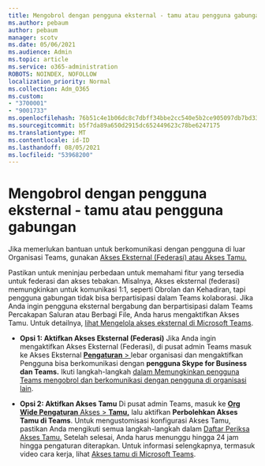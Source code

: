 ```yaml
---
title: Mengobrol dengan pengguna eksternal - tamu atau pengguna gabungan
ms.author: pebaum
author: pebaum
manager: scotv
ms.date: 05/06/2021
ms.audience: Admin
ms.topic: article
ms.service: o365-administration
ROBOTS: NOINDEX, NOFOLLOW
localization_priority: Normal
ms.collection: Adm_O365
ms.custom:
- "3700001"
- "9001733"
ms.openlocfilehash: 76b51c4e1b06dc8c7dbff34bbe2cc540e5b2ce905097db7bd33ff2884d8a5469
ms.sourcegitcommit: b5f7da89a650d2915dc652449623c78be6247175
ms.translationtype: MT
ms.contentlocale: id-ID
ms.lasthandoff: 08/05/2021
ms.locfileid: "53968200"
---
```

# <a name="chat-with-external-users---guests-or-federated-users"></a>Mengobrol dengan pengguna eksternal - tamu atau pengguna gabungan

Jika memerlukan bantuan untuk berkomunikasi dengan pengguna di luar Organisasi Teams, gunakan [Akses Eksternal (Federasi) atau Akses Tamu.](/microsoftteams/manage-external-access#external-access-vs-guest-access)

Pastikan untuk meninjau perbedaan untuk memahami fitur yang tersedia untuk federasi dan akses tebakan. Misalnya, Akses eksternal (federasi) memungkinkan untuk komunikasi 1:1, seperti Obrolan dan Kehadiran, tapi pengguna gabungan tidak bisa berpartisipasi dalam Teams kolaborasi. Jika Anda ingin pengguna eksternal bergabung dan berpartisipasi dalam Teams Percakapan Saluran atau Berbagi File, Anda harus mengaktifkan Akses Tamu. Untuk detailnya, [lihat Mengelola akses eksternal di Microsoft Teams](/microsoftteams/manage-external-access#external-access-vs-guest-access).

- **Opsi 1: Aktifkan Akses Eksternal (Federasi)** Jika Anda ingin mengaktifkan Akses Eksternal (Federasi), di pusat admin Teams masuk ke Akses Eksternal [ **Pengaturan**  > ](https://admin.teams.microsoft.com/company-wide-settings/external-communications) lebar organisasi dan mengaktifkan Pengguna bisa berkomunikasi dengan **pengguna Skype for Business dan Teams.** Ikuti langkah-langkah [dalam Memungkinkan pengguna Teams mengobrol dan berkomunikasi dengan pengguna di organisasi lain](/microsoftteams/manage-external-access#let-your-teams-users-chat-and-communicate-with-users-in-another-organization).

- **Opsi 2: Aktifkan Akses Tamu** Di pusat admin Teams, masuk ke [ **Org Wide Pengaturan** Akses  >  **Tamu,**](https://admin.teams.microsoft.com/company-wide-settings/guest-configuration) lalu aktifkan **Perbolehkan Akses Tamu di Teams**. Untuk mengustomisasi konfigurasi Akses Tamu, pastikan Anda mengikuti semua langkah-langkah dalam [Daftar Periksa Akses Tamu.](/microsoftteams/guest-access-checklist) Setelah selesai, Anda harus menunggu hingga 24 jam hingga pengaturan diterapkan. Untuk informasi selengkapnya, termasuk video cara kerja, lihat [Akses tamu di Microsoft Teams](/microsoftteams/guest-access).